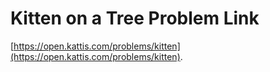 # Kitten on a Tree Problem Link
[https://open.kattis.com/problems/kitten](https://open.kattis.com/problems/kitten).
